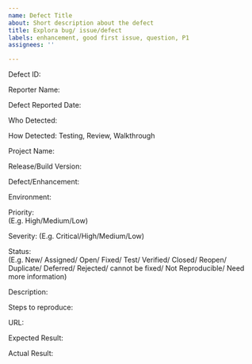 ```yaml
---
name: Defect Title
about: Short description about the defect
title: Explora bug/ issue/defect
labels: enhancement, good first issue, question, P1
assignees: ''

---
```


Defect ID: 

Reporter Name: 

Defect Reported Date: 

Who Detected: 

How Detected: Testing, Review, Walkthrough

Project Name: 

Release/Build Version: 

Defect/Enhancement: 

Environment: 

Priority:   
(E.g. High/Medium/Low)

Severity: 
(E.g. Critical/High/Medium/Low) 

Status:  
(E.g. New/ Assigned/ Open/ Fixed/ Test/ Verified/ Closed/ Reopen/ Duplicate/ Deferred/ Rejected/ cannot be fixed/ Not Reproducible/ Need more information)

Description:

Steps to reproduce: 

URL: 

Expected Result: 

Actual Result:
